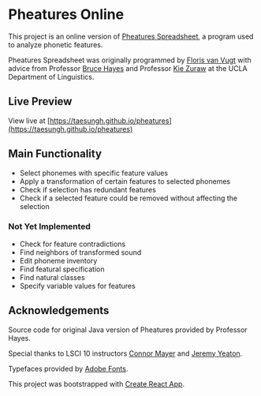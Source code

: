 # Pheatures Online

This project is an online version of [Pheatures Spreadsheet](https://linguistics.ucla.edu/people/hayes/120a/Pheatures/),
a program used to analyze phonetic features.

Pheatures Spreadsheet was originally programmed by [Floris van Vugt](https://www.florisvanvugt.com)
with advice from Professor [Bruce Hayes](https://linguistics.ucla.edu/people/hayes/)
and Professor [Kie Zuraw](https://linguistics.ucla.edu/people/zuraw/)
at the UCLA Department of Linguistics.

## Live Preview

View live at [https://taesungh.github.io/pheatures](https://taesungh.github.io/pheatures)

## Main Functionality

- Select phonemes with specific feature values
- Apply a transformation of certain features to selected phonemes
- Check if selection has redundant features
- Check if a selected feature could be removed without affecting the selection

### Not Yet Implemented

- Check for feature contradictions
- Find neighbors of transformed sound
- Edit phoneme inventory
- Find featural specification
- Find natural classes
- Specify variable values for features

## Acknowledgements

Source code for original Java version of Pheatures provided by Professor Hayes.

Special thanks to LSCI 10 instructors [Connor Mayer](https://socsci.uci.edu/~cjmayer/)
and [Jeremy Yeaton](https://jeremyyeaton.github.io).

Typefaces provided by [Adobe Fonts](https://fonts.adobe.com).

This project was bootstrapped with [Create React App](https://github.com/facebook/create-react-app).

